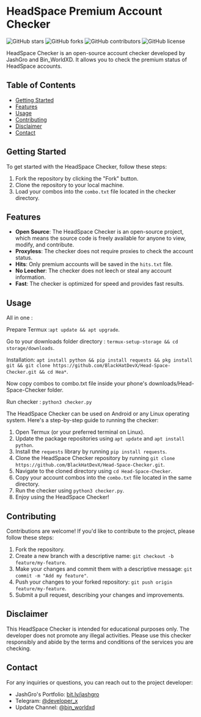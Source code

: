# HeadSpace Premium Account Checker

![GitHub stars](https://img.shields.io/github/stars/BlackHatDevX/Head-Space-Checker?style=social)
![GitHub forks](https://img.shields.io/github/forks/BlackHatDevX/Head-Space-Checker?style=social)
![GitHub contributors](https://img.shields.io/github/contributors/BlackHatDevX/Head-Space-Checker)
![GitHub license](https://img.shields.io/github/license/BlackHatDevX/Head-Space-Checker)

HeadSpace Checker is an open-source account checker developed by JashGro and Bin_WorldXD. It allows you to check the premium status of HeadSpace accounts. 

## Table of Contents

- [Getting Started](#getting-started)
- [Features](#features)
- [Usage](#usage)
- [Contributing](#contributing)
- [Disclaimer](#disclaimer)
- [Contact](#contact)

## Getting Started

To get started with the HeadSpace Checker, follow these steps:

1. Fork the repository by clicking the "Fork" button.
2. Clone the repository to your local machine.
3. Load your combos into the `combo.txt` file located in the checker directory.

## Features

- **Open Source**: The HeadSpace Checker is an open-source project, which means the source code is freely available for anyone to view, modify, and contribute.
- **Proxyless**: The checker does not require proxies to check the account status.
- **Hits**: Only premium accounts will be saved in the `hits.txt` file.
- **No Leecher**: The checker does not leech or steal any account information.
- **Fast**: The checker is optimized for speed and provides fast results.

## Usage

All in one :


Prepare Termux :`apt update && apt upgrade`.


Go to your downloads folder directory : `termux-setup-storage && cd storage/downloads`.


Installation: `apt install python && pip install requests && pkg install git && git clone https://github.com/BlackHatDevX/Head-Space-Checker.git && cd Hea*`.

Now copy combos to combo.txt file inside your phone's downloads/Head-Space-Checker folder.


Run checker : `python3 checker.py`

The HeadSpace Checker can be used on Android or any Linux operating system. Here's a step-by-step guide to running the checker:

1. Open Termux (or your preferred terminal on Linux).
2. Update the package repositories using `apt update` and `apt install python`.
3. Install the `requests` library by running `pip install requests`.
4. Clone the HeadSpace Checker repository by running `git clone https://github.com/BlackHatDevX/Head-Space-Checker.git`.
5. Navigate to the cloned directory using `cd Head-Space-Checker`.
6. Copy your account combos into the `combo.txt` file located in the same directory.
7. Run the checker using `python3 checker.py`.
8. Enjoy using the HeadSpace Checker!

## Contributing

Contributions are welcome! If you'd like to contribute to the project, please follow these steps:

1. Fork the repository.
2. Create a new branch with a descriptive name: `git checkout -b feature/my-feature`.
3. Make your changes and commit them with a descriptive message: `git commit -m "Add my feature"`.
4. Push your changes to your forked repository: `git push origin feature/my-feature`.
5. Submit a pull request, describing your changes and improvements.

## Disclaimer

This HeadSpace Checker is intended for educational purposes only. The developer does not promote any illegal activities. Please use this checker responsibly and abide by the terms and conditions of the services you are checking.

## Contact

For any inquiries or questions, you can reach out to the project developer:

- JashGro's Portfolio: [bit.ly/jashgro](https://bit.ly/jashgro)
- Telegram: [@developer_x](https://telegram.dog/developer_x)
- Update Channel: [@bin_worldxd](https://telegram.dog/bin_worldxd)

